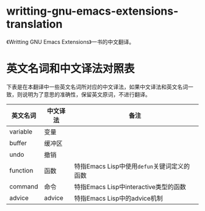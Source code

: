 # writting-gnu-emacs-extensions-translation
《Writting GNU Emacs Extensions》一书的中文翻译。

# 英文名词和中文译法对照表
下表是在本翻译中一些英文名词所对应的中文译法，如果中文译法和英文名词一致，则说明为了意思的准确性，保留英文原词，不进行翻译。

|英文名词|中文译法|备注|
|---|---|---|
|variable|变量||
|buffer|缓冲区||
|undo|撤销||
|function|函数|特指Emacs Lisp中使用`defun`关键词定义的函数|
|command|命令|特指Emacs Lisp中interactive类型的函数|
|advice|advice|特指Emacs Lisp中的advice机制|
